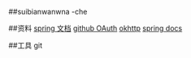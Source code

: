 ##suibianwanwna -che

##资料
[spring 文档](https://spring.io/guides)
[github OAuth](https://developer.github.com/apps/building-oauth-apps/creating-an-oauth-app/)
[okhttp](https://square.github.io/okhttp/)
[spring docs](https://docs.spring.io/spring-boot/docs/2.0.0.RC1/reference/htmlsingle/#using-boot-devtools)

##工具
git